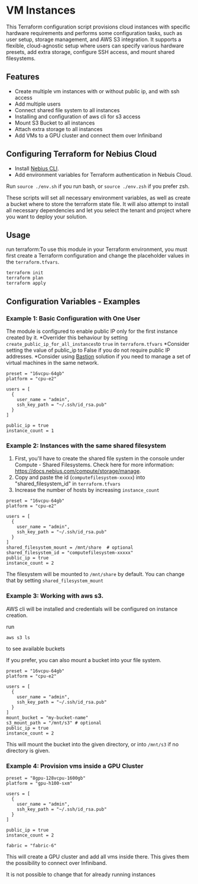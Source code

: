 # VM Instances
This Terraform configuration script provisions cloud instances with specific hardware requirements and performs some configuration tasks, such as user setup, storage management, and AWS S3 integration. It supports a flexible, cloud-agnostic setup where users can specify various hardware presets, add extra storage, configure SSH access, and mount shared filesystems.

## Features
* Create multiple vm instances with or without public ip, and with ssh access
* Add multiple users
* Connect shared file system to all instances
* Installing and configuration of aws cli for s3 access
* Mount S3 Bucket to all instances
* Attach extra storage to all instances
* Add VMs to a GPU cluster and connect them over Infiniband

## Configuring Terraform for Nebius Cloud

- Install [Nebius CLI](https://docs.nebius.com/cli/install/).
- Add environment variables for Terraform authentication in Nebuis Cloud.


Run `source ./env.sh` if you run bash, or `source ./env.zsh` if you prefer zsh.

These scripts will set all necessary environment variables, as well as create a bucket where to store the terraform state file. 
It will also attempt to install all necessary dependencies and let you select the tenant and project where you want to deploy your solution. 
## Usage

run terraform:To use this module in your Terraform environment, you must first create a Terraform configuration and change the placeholder values in the `terraform.tfvars`.


```
terraform init
terraform plan
terraform apply
```


## Configuration Variables - Examples

### Example 1: Basic Configuration with One User

The module is configured to enable public IP only for the first instance created by it.
*Overrider this behaviour by setting `create_public_ip_for_all_instances`to `true` in `terraform.tfvars`
*Consider setting the value of public_ip to False if you do not require public IP addresses. 
*Consider using [Bastion](https://github.com/nebius/nebius-solution-library/tree/main/bastion) solution if you need to manage a set of virtual machines in the same network.

```
preset = "16vcpu-64gb"
platform = "cpu-e2"

users = [
  {
    user_name = "admin",
    ssh_key_path = "~/.ssh/id_rsa.pub"
  }
]

public_ip = true
instance_count = 1
```

### Example 2: Instances with the same shared filesystem

1. First, you'll have to create the shared file system in the console under Compute - Shared Filesystems. Check here for more information: https://docs.nebius.com/compute/storage/manage.
2. Copy and paste the id (`computefilesystem-xxxxx`) into "shared_filesystem_id" in `terraform.tfvars`
3. Increase the number of hosts by increasing `instance_count`

```
preset = "16vcpu-64gb"
platform = "cpu-e2"

users = [
  {
    user_name = "admin",
    ssh_key_path = "~/.ssh/id_rsa.pub"
  }
]
shared_filesystem_mount = /mnt/share  # optional
shared_filesystem_id = "computefilesystem-xxxxx"
public_ip = true
instance_count = 2
```
The filesystem will be mounted to `/mnt/share` by default. You can change that by setting ```shared_filesystem_mount```

### Example 3: Working with aws s3. 

AWS cli will be installed and credentials will be configured on instance creation.

run 
```
aws s3 ls
```

to see available buckets

If you prefer, you can also mount a bucket into your file system.

```
preset = "16vcpu-64gb"
platform = "cpu-e2"

users = [
  {
    user_name = "admin",
    ssh_key_path = "~/.ssh/id_rsa.pub"
  }
]
mount_bucket = "my-bucket-name"
s3_mount_path = "/mnt/s3" # optional
public_ip = true
instance_count = 2
```

This will mount the bucket into the given directory, or into `/mnt/s3` if no directory is given. 

### Example 4: Provision vms inside a GPU Cluster


```
preset = "8gpu-128vcpu-1600gb"
platform = "gpu-h100-sxm"

users = [
  {
    user_name = "admin",
    ssh_key_path = "~/.ssh/id_rsa.pub"
  }
]

public_ip = true
instance_count = 2

fabric = "fabric-6"

```
This will create a GPU cluster and add all vms inside there. This gives them the possibility to connect over Infiniband. 

It is not possible to change that for already running instances
